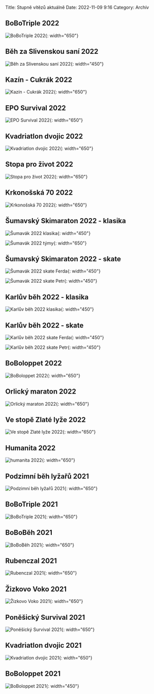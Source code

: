 Title: Stupně vítězů aktuálně
Date: 2022-11-09 9:16
Category: Archív

BoBoTriple 2022
---------------

![BoBoTriple 2022]({static}/static/archiv/stupne-vitezu-aktualne/bobotriple-2022.jpg){: width="650"}

Běh za Slivenskou saní 2022
-------------------

![Běh za Slivenskou saní 2022]({static}/static/archiv/stupne-vitezu-aktualne/beh-za-slivenskou-sani-2022.jpg){: width="450"}

Kazín - Cukrák 2022
-------------------

![Kazín - Cukrák 2022]({static}/static/archiv/stupne-vitezu-aktualne/kazin-cukrak-2022.jpg){: width="650"}

EPO Survival 2022
-----------------

![EPO Survival 2022]({static}/static/archiv/stupne-vitezu-aktualne/epo-survival-2022.jpg){: width="650"}

Kvadriatlon dvojic 2022
-----------------------

![Kvadriatlon dvojic 2022]({static}/static/archiv/stupne-vitezu-aktualne/kvadriatlon-dvojic-2022.jpg){: width="650"}

Stopa pro život 2022
--------------------

![Stopa pro život 2022]({static}/static/archiv/stupne-vitezu-aktualne/stopa-pro-zivot-2022.jpg){: width="650"}

Krkonošská 70 2022
------------------

![Krkonošská 70 2022]({static}/static/archiv/stupne-vitezu-aktualne/krkonosska-70-2022.jpg){: width="650"}

Šumavský Skimaraton 2022 - klasika
----------------------------------

![Šumavák 2022 klasika]({static}/static/archiv/stupne-vitezu-aktualne/sumavak-2022-klasika.jpg){: width="450"}

![Šumavák 2022 týmy]({static}/static/archiv/stupne-vitezu-aktualne/sumavak-2022-tymy.jpg){: width="650"}


Šumavský Skimaraton 2022 - skate
--------------------------------

![Šumavák 2022 skate Ferda]({static}/static/archiv/stupne-vitezu-aktualne/sumavak-2022-skate-ferda.jpg){: width="450"}

![Šumavák 2022 skate Petr]({static}/static/archiv/stupne-vitezu-aktualne/sumavak-2022-skate-petr.jpg){: width="450"}

Karlův běh 2022 - klasika
-------------------------

![Karlův běh 2022 klasika]({static}/static/archiv/stupne-vitezu-aktualne/karluv-beh-2022-klasika.jpg){: width="450"}

Karlův běh 2022 - skate
-----------------------

![Karlův běh 2022 skate Ferda]({static}/static/archiv/stupne-vitezu-aktualne/karluv-beh-2022-skate-ferda.jpg){: width="450"}

![Karlův běh 2022 skate Petr]({static}/static/archiv/stupne-vitezu-aktualne/karluv-beh-2022-skate-petr.jpg){: width="450"}

BoBoloppet 2022
---------------

![BoBoloppet 2022]({static}/static/archiv/stupne-vitezu-aktualne/boboloppet-2022.jpg){: width="650"}

Orlický maraton 2022
--------------------

![Orlický maraton 2022]({static}/static/archiv/stupne-vitezu-aktualne/orlicky-maraton-2022.jpg){: width="650"}

Ve stopě Zlaté lyže 2022
------------------------

![Ve stopě Zlaté lyže 2022]({static}/static/archiv/stupne-vitezu-aktualne/ve-stope-zlate-lyze-2022.jpg){: width="650"}

Humanita 2022
-------------

![humanita 2022]({static}/static/archiv/stupne-vitezu-aktualne/humanita-2022.jpg){: width="650"}

Podzimní běh lyžařů 2021
------------------------

![Podzimní běh lyžařů 2021]({static}/static/archiv/stupne-vitezu-aktualne/podzimni-beh-lyzaru-2021.jpg){: width="650"}

BoBoTriple 2021
---------------

![BoBoTriple 2021]({static}/static/archiv/stupne-vitezu-aktualne/bobotriple-2021.jpg){: width="650"}

BoBoBěh 2021
------------

![BoBoBěh 2021]({static}/static/archiv/stupne-vitezu-aktualne/bobobeh-2021.jpg){: width="650"}

Rubenczal 2021
--------------

![Rubenczal 2021]({static}/static/archiv/stupne-vitezu-aktualne/rubenczal-2021.jpg){: width="650"}

Žizkovo Voko 2021
-----------------

![Žizkovo Voko 2021]({static}/static/archiv/stupne-vitezu-aktualne/zizkovo-voko-2021.jpg){: width="650"}

Poněšický Survival 2021
-----------------------

![Poněšický Survival 2021]({static}/static/archiv/stupne-vitezu-aktualne/ponesicky-survival-2021.jpg){: width="650"}

Kvadriatlon dvojic 2021
-----------------------

![Kvadriatlon dvojic 2021]({static}/static/archiv/stupne-vitezu-aktualne/kvadriatlon-dvojic-2021.jpg){: width="650"}

BoBoloppet 2021
---------------

![BoBoloppet 2021]({static}/static/archiv/stupne-vitezu-aktualne/boboloppet-2021.jpg){: width="450"}
